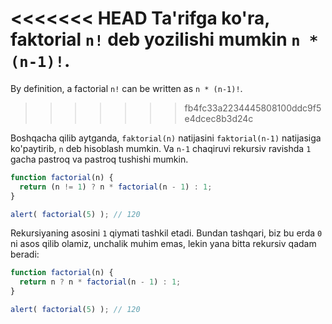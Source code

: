 <<<<<<< HEAD
Ta'rifga ko'ra, faktorial `n!` deb yozilishi mumkin `n * (n-1)!`.
=======
By definition, a factorial `n!` can be written as `n * (n-1)!`.
>>>>>>> fb4fc33a2234445808100ddc9f5e4dcec8b3d24c

Boshqacha qilib aytganda, `faktorial(n)` natijasini `faktorial(n-1)` natijasiga ko'paytirib, `n` deb hisoblash mumkin. Va `n-1` chaqiruvi rekursiv ravishda `1` gacha pastroq va pastroq tushishi mumkin.

```js run
function factorial(n) {
  return (n != 1) ? n * factorial(n - 1) : 1;
}

alert( factorial(5) ); // 120
```

Rekursiyaning asosini `1` qiymati tashkil etadi. Bundan tashqari, biz bu erda `0` ni asos qilib olamiz, unchalik muhim emas, lekin yana bitta rekursiv qadam beradi:

```js run
function factorial(n) {
  return n ? n * factorial(n - 1) : 1;
}

alert( factorial(5) ); // 120
```
